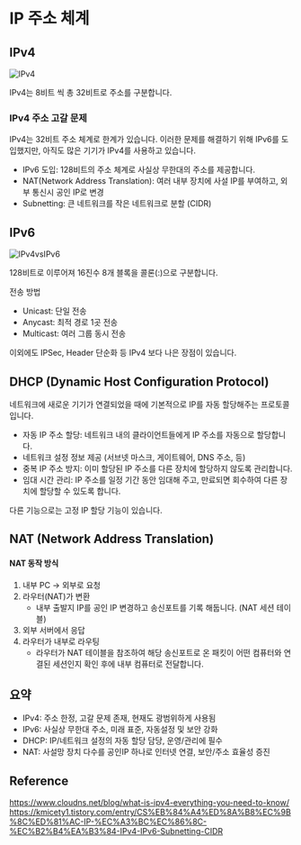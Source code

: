 # IP 주소 체계

## IPv4

![IPv4](https://www.cloudns.net/blog/wp-content/uploads/2023/03/IPv4-Address-Format.png)

IPv4는 8비트 씩 총 32비트로 주소를 구분합니다.

### IPv4 주소 고갈 문제

IPv4는 32비트 주소 체계로 한계가 있습니다. 이러한 문제를 해결하기 위해 IPv6를 도입했지만, 아직도 많은 기기가 IPv4를 사용하고 있습니다.

- IPv6 도입: 128비트의 주소 체계로 사실상 무한대의 주소를 제공합니다.
- NAT(Network Address Translation): 여러 내부 장치에 사설 IP를 부여하고, 외부 통신시 공인 IP로 변경
- Subnetting: 큰 네트워크를 작은 네트워크로 분할 (CIDR)

## IPv6

![IPv4vsIPv6](https://www.cloudns.net/blog/wp-content/uploads/2023/11/IPv6.png)

128비트로 이루어져 16진수 8개 블록을 콜론(:)으로 구분합니다.

전송 방법
- Unicast: 단일 전송
- Anycast: 최적 경로 1곳 전송
- Multicast: 여러 그룹 동시 전송

이외에도 IPSec, Header 단순화 등 IPv4 보다 나은 장점이 있습니다.

## DHCP (Dynamic Host Configuration Protocol)

네트워크에 새로운 기기가 연결되었을 때에 기본적으로 IP를 자동 할당해주는 프로토콜입니다.

- 자동 IP 주소 할당: 네트워크 내의 클라이언트들에게 IP 주소를 자동으로 할당합니다.
- 네트워크 설정 정보 제공 (서브넷 마스크, 게이트웨어, DNS 주소, 등)
- 중복 IP 주소 방지: 이미 할당된 IP 주소를 다른 장치에 할당하지 않도록 관리합니다.
- 임대 시간 관리: IP 주소를 일정 기간 동안 임대해 주고, 만료되면 회수하여 다른 장치에 할당할 수 있도록 합니다.

다른 기능으로는 고정 IP 할당 기능이 있습니다.

## NAT (Network Address Translation)

####  NAT 동작 방식

1. 내부 PC -> 외부로 요청
2. 라우터(NAT)가 변환
    - 내부 출발지 IP를 공인 IP 변경하고 송신포트를 기록 해둡니다. (NAT 세션 테이블)
3. 외부 서버에서 응답
4. 라우터가 내부로 라우팅
    - 라우터가 NAT 테이블을 참조하여 해당 송신포트로 온 패킷이 어떤 컴퓨터와 연결된 세션인지 확인 후에 내부 컴퓨터로 전달합니다.

## 요약

- IPv4: 주소 한정, 고갈 문제 존재, 현재도 광범위하게 사용됨
- IPv6: 사실상 무한대 주소, 미래 표준, 자동설정 및 보안 강화 
- DHCP: IP/네트워크 설정의 자동 할당 담당, 운영/관리에 필수
- NAT: 사설망 장치 다수를 공인IP 하나로 인터넷 연결, 보안/주소 효율성 증진

## Reference

https://www.cloudns.net/blog/what-is-ipv4-everything-you-need-to-know/
https://kmicety1.tistory.com/entry/CS%EB%84%A4%ED%8A%B8%EC%9B%8C%ED%81%AC-IP-%EC%A3%BC%EC%86%8C-%EC%B2%B4%EA%B3%84-IPv4-IPv6-Subnetting-CIDR
